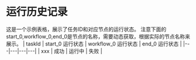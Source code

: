 # 运行历史记录

这是一个示例表格，展示了任务ID和对应节点的运行状态。
注意下面的start_0,workflow_0,end_0是节点的名称，需要动态获取，根据实际的节点名称来展示。
| taskId | start_0 运行状态 | workflow_0 运行状态 | end_0 运行状态 |
|---|---|---|---|
| xxx | 成功 | 运行中 | 失败 |
